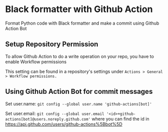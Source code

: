 # Black formatter with Github Action

Format Python code with Black formatter and make a commit using Github Action Bot

## Setup Repository Permission

To allow Github Action to do a write operation on your repo, you have to enable Workflow permissions

This setting can be found in a repository's settings under `Actions > General > Workflow permissions.`

## Using Github Action Bot for commit messages

Set user.name: `git config --global user.name 'github-actions[bot]'`

Set user.email: `git config --global user.email '<id>+github-actions[bot]@users.noreply.github.com'` where you can find the id in https://api.github.com/users/github-actions%5Bbot%5D

